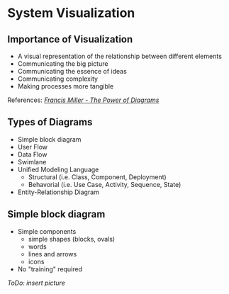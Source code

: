 # System Visualization

## Importance of Visualization
* A visual representation of the relationship between different elements
* Communicating the big picture 
* Communicating the essence of ideas
* Communicating complexity
* Making processes more tangible

References: *[Francis Miller - The Power of Diagrams](https://www.francismiller.com/the-power-of-diagrams/)*

## Types of Diagrams
* Simple block diagram
* User Flow
* Data Flow
* Swimlane
* Unified Modeling Language
  * Structural (i.e. Class, Component, Deployment)
  * Behavorial (i.e. Use Case, Activity, Sequence, State)
* Entity-Relationship Diagram

## Simple block diagram
* Simple components
  * simple shapes (blocks, ovals)
  * words
  * lines and arrows
  * icons
* No "training" required

*ToDo: insert picture*

